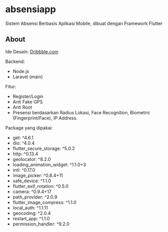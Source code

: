# absensiapp

Sistem Absensi Berbasis Aplikasi Mobile, dibuat dengan Framework Flutter

## About

Ide Desain: [Dribbble.com](https://dribbble.com/)

Backend:
- Node.js
- Laravel (main)

Fitur:
- Register/Login
- Anti Fake GPS
- Anti Root
- Presensi berdasarkan Radius Lokasi, Face Recognition, Biometric (Fingerprint/Face), IP Address.

Package yang dipakai:
  - get: ^4.6.1
  - dio: ^4.0.4
  - flutter_secure_storage: ^5.0.2
  - http: ^0.13.4
  - geolocator: ^8.2.0
  - loading_animation_widget: ^1.1.0+3
  - intl: ^0.17.0
  - image_picker: ^0.8.4+11
  - safe_device: ^1.1.0
  - flutter_exif_rotation: ^0.5.0
  - camera: ^0.9.4+17
  - path_provider: ^2.0.9
  - flutter_image_compress: ^1.1.0
  - local_auth: ^1.1.11
  - geocoding: ^2.0.4
  - restart_app: ^1.1.0
  - permission_handler: ^9.2.0
